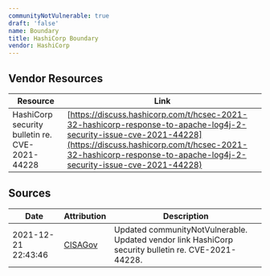```yaml
---
communityNotVulnerable: true
draft: 'false'
name: Boundary
title: HashiCorp Boundary
vendor: HashiCorp
---
```


## Vendor Resources
| Resource | Link |
| --- | --- |
| HashiCorp security bulletin re. CVE-2021-44228 | [https://discuss.hashicorp.com/t/hcsec-2021-32-hashicorp-response-to-apache-log4j-2-security-issue-cve-2021-44228](https://discuss.hashicorp.com/t/hcsec-2021-32-hashicorp-response-to-apache-log4j-2-security-issue-cve-2021-44228) |



## Sources
| Date | Attribution | Description |
| --- | --- | --- |
| 2021-12-21 22:43:46 | [CISAGov](https://raw.githubusercontent.com/cisagov/log4j-affected-db/develop/README.md) | Updated communityNotVulnerable. Updated vendor link HashiCorp security bulletin re. CVE-2021-44228.  |
